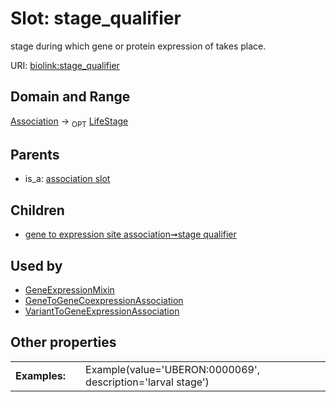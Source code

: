 
# Slot: stage_qualifier


stage during which gene or protein expression of takes place.

URI: [biolink:stage_qualifier](https://w3id.org/biolink/vocab/stage_qualifier)


## Domain and Range

[Association](Association.md) ->  <sub>OPT</sub>
 [LifeStage](LifeStage.md)

## Parents

 *  is_a: [association slot](association_slot.md)

## Children

 *  [gene to expression site association➞stage qualifier](gene_to_expression_site_association_stage_qualifier.md)

## Used by

 * [GeneExpressionMixin](GeneExpressionMixin.md)
 * [GeneToGeneCoexpressionAssociation](GeneToGeneCoexpressionAssociation.md)
 * [VariantToGeneExpressionAssociation](VariantToGeneExpressionAssociation.md)

## Other properties

|  |  |  |
| --- | --- | --- |
| **Examples:** | | Example(value='UBERON:0000069', description='larval stage') |

